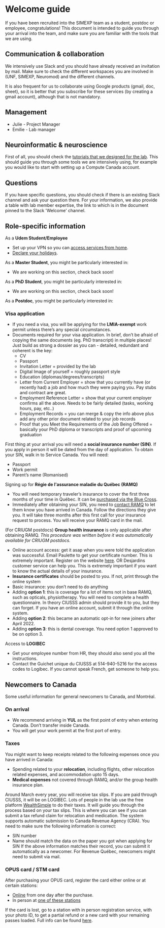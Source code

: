 # Welcome guide

If you have been recruited into the SIMEXP team as a student, postdoc or employee, congratulations! This document is intended to guide you through your arrival into the team, and make sure you are familiar with the tools that we are using.

## Communication & collaboration

We intensively use Slack and you should have already received an invitation by mail.
Make sure to check the different workspaces you are involved in (UNF, SIMEXP, Neuromod) and the different channels.

It is also frequent for us to collaborate using Google products (gmail, doc, sheet), so it is better that you subscribe for these services (by creating a gmail account), although that is not mandatory.

## Management

- Julie - Project Manager
- Emilie - Lab manager

## Neuroinformatic & neuroscience

First of all, you should check the [tutorials that we designed for the lab](https://simexp-documentation.readthedocs.io/en/latest/).
This should guide you through some tools we are intensively using, for example you would like to start with setting up a Compute Canada account.

## Questions

If you have specific questions, you should check if there is an existing Slack channel and ask your question there. For your information, we also provide a table with lab member expertise, the link to which is in the document pinned to the Slack 'Welcome' channel.

## Role-specific information

As a **Udem Student/Employee**

- Set up your VPN so you can [access services from home](http://vpn.umontreal.ca).
- [Declare your holidays](https://www.synchro.umontreal.ca).

As a **Master Student**, you might be particularly interested in:

- We are working on this section, check back soon!

As a **PhD Student**, you might be particularly interested in:

- We are working on this section, check back soon!

As a **Postdoc**, you might be particularly interested in:

### Visa application

- If you need a visa, you will be applying for the **LMIA-exempt** work permit unless there’s any special circumstances.
- Documents required for your visa application. In brief, don’t be afraid of copying the same documents (eg. PhD transcript) in multiple places! Just build as strong a dossier as you can - detailed, redundant and coherent is the key:  
  - CV
  - Passport
  - Invitation Letter = provided by the lab
  - Digital Image of yourself = roughly passport style
  - Education (diplomas/degrees/transcripts)
  - Letter from Current Employer = show that you currently have (or recently had) a job and how much they were paying you. Pay stubs and contract are great. 
  - Employment Reference Letter = show that your current employer confirms all the above. Needs to be fairly detailed (tasks, working hours, pay, etc..)
  - Employment Records = you can merge & copy the info above plus add any other prior document related to your job records 
  - Proof that you Meet the Requirements of the Job Being Offered = basically your PhD diploma or transcripts and proof of upcoming graduation

First thing at your arrival you will need a **social insurance number (SIN)**. If you apply in person it will be dated from the day of application. To obtain your SIN, walk in to Service Canada. You will need:
- Passport
- Work permit
- Parent’s name (Romanised)

Signing up for **Régie de l'assurance maladie du Québec (RAMQ)**
- You will need temporary traveler’s insurance to cover the first three months of your time in Québec. It can be [purchased via the Blue Cross](https://qc.bluecross.ca/travel-insurance/travel-insurance-solutions/visitors-to-canada). 
- Immediately after obtaining your SIN, you need to [contact RAMQ](https://www.ramq.gouv.qc.ca/en/citizens/health-insurance/register) to let them know you have arrived in Canada. Follow the directions they give you. It will take three months after this first call for your insurance request to process. You will receive your RAMQ card in the mail.

(For CRIUGM postdocs) **Group health insurance** is only applicable after obtaining RAMQ. *This procedure was written before it was automatically available for CRIUGM postdocs.*
- Online account access: get it asap when you were told the application was successful. Email Paulette to get your certificate number. This is extremely important. Register on the website [here](https://www.agea-gbim.dsf-dfs.com/AGEA-GBIM/Athntfctn/InscrptnLgn/Regime_Plan.aspx). 
OR Desjardins customer service can help you. This is extremely important if you want to know the actual details of your insurance.
- **Insurance certificates** should be posted to you. If not, print through the online system
- Basic insurance: you don’t need to do anything
- Adding **option 1**: this is coverage for a lot of items not in base RAMQ, such as opticals, physiotherapy. You will need to complete a health questionnaire. In theory CIUSSS admin should provide it to you, but they can forget. If you have an online account, submit it through the online system.
- Adding **option 2**: this became an automatic opt-in for new joiners after April 2022.
- Adding **option 3**: this is dental coverage. You need option 1 approved to be on option 3.

Access to **LOGIBEC**
- Get your employee number from HR, they should also send you all the instructions.
- Contact the Guichet unique du CIUSSS at 514-940-5216 for the access codes to Logibec. If you cannot speak French, get someone to help you.

## Newcomers to Canada

Some useful information for general newcomers to Canada, and Montréal.

### On arrival

- We recommend arriving in **YUL** as the first point of entry when entering Canada. Don’t transfer inside Canada.
- You will get your work permit at the first port of entry.

### Taxes

You might want to keep receipts related to the following expenses once you have arrived in Canada:
- Spending related to your **relocation**, including flights, other relocation related expenses, and accommodation upto 15 days.
- **Medical expenses** not covered through RAMQ, and/or the group health insurance plan.

Around March every year, you will receive tax slips. If you are paid through CIUSSS, it will be on LOGIBEC.
Lots of people in the lab use the free platform [WealthSimple](https://www.wealthsimple.com/en-ca/product/tax) to do their taxes. It will guide you through the process based on your tax slips. This is where you can see if you can submit a tax refund claim for relocation and medication. The system supports automatic submission to Canada Revenue Agency (CRA). You need to make sure the following information is correct:
- SIN number
- Name should match the data on the paper you got when applying for SIN
If the above information matches their record, you can submit it automatically as a newcomer. For Revenue Québec, newcomers might need to submit via mail.

### OPUS card / STM card

After purchasing your OPUS card, register the card either online or at certain stations:
- [Online](https://contactstm.info/en) from one day after the purchase.  
- In person at [one of these stations](https://www.stm.info/en/info/customer-service/after-sales-services-stations)

If the card is lost, go to a station with in person registration service, with your photo ID, to get a partial refund or a new card with your remaining passes loaded.
Full info can be found [here](https://www.stm.info/en/info/fares/opus-cards-and-other-fare-media/registered-opus-card).
